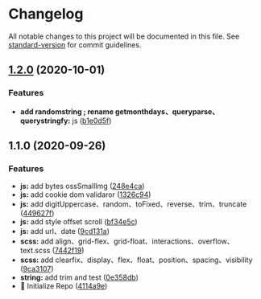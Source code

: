 # Changelog

All notable changes to this project will be documented in this file. See [standard-version](https://github.com/conventional-changelog/standard-version) for commit guidelines.

## [1.2.0](https://github.com/haiweilian/share-snippets/compare/v1.1.0...v1.2.0) (2020-10-01)


### Features

* **add randomstring ; rename getmonthdays、queryparse、querystringfy:** js ([b1e0d5f](https://github.com/haiweilian/share-snippets/commit/b1e0d5f832a58e31717675d2ba6c9a0955255865))

## 1.1.0 (2020-09-26)


### Features

* **js:** add bytes ossSmallImg ([248e4ca](https://github.com/haiweilian/share-snippets/commit/248e4caa82ff6453e69c7ed7f226a42a9d2bfb50))
* **js:** add cookie dom validaror ([1326c94](https://github.com/haiweilian/share-snippets/commit/1326c9486816ace953bfb82d0f11b0a4f5c161e0))
* **js:** add digitUppercase、random、toFixed、reverse、trim、truncate ([449627f](https://github.com/haiweilian/share-snippets/commit/449627fcdca97d30ed722c89a98e3ed95ee3595b))
* **js:** add style offset scroll ([bf34e5c](https://github.com/haiweilian/share-snippets/commit/bf34e5c4de0d0bffd515c8693fcaada687618243))
* **js:** add url、date ([9cd131a](https://github.com/haiweilian/share-snippets/commit/9cd131a130247b47a64f2b61ec9bdbcae516206e))
* **scss:** add align、grid-flex、grid-float、interactions、overflow、text.scss ([7442f19](https://github.com/haiweilian/share-snippets/commit/7442f19ce964fc1c2275cf023e9e472f808fdb87))
* **scss:** add clearfix、display、flex、float、position、spacing、visibility ([9ca3107](https://github.com/haiweilian/share-snippets/commit/9ca3107140ab26678f76c3cbfb07ff280c93d2c3))
* **string:** add trim and test ([0e358db](https://github.com/haiweilian/share-snippets/commit/0e358db1dd492a4ad6561ad988287371933f300c))
* :tada: Initialize Repo ([4114a9e](https://github.com/haiweilian/share-snippets/commit/4114a9e0ff2a55fcb2504b12aaa17e4744f1511d))
